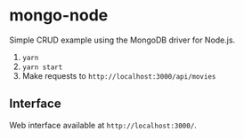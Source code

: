 # mongo-node

Simple CRUD example using the MongoDB driver for Node.js.

1. `yarn`
2. `yarn start`
3. Make requests to `http://localhost:3000/api/movies`

## Interface

Web interface available at `http://localhost:3000/`.